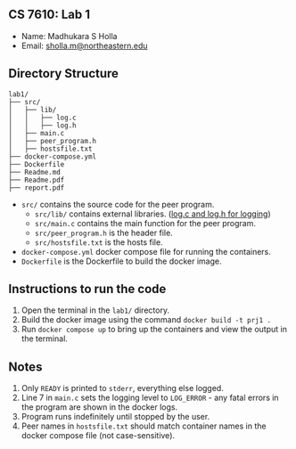 ## CS 7610: Lab 1
- Name: Madhukara S Holla
- Email: sholla.m@northeastern.edu

## Directory Structure
```
lab1/
├── src/
│   ├── lib/
│   │   ├── log.c
│   │   ├── log.h
│   ├── main.c
│   ├── peer_program.h
│   ├── hostsfile.txt
├── docker-compose.yml
├── Dockerfile
├── Readme.md
├── Readme.pdf
├── report.pdf

```
- `src/` contains the source code for the peer program.
    - `src/lib/` contains external libraries. ([log.c and log.h for logging](https://github.com/rxi/log.c))
    - `src/main.c` contains the main function for the peer program.
    - `src/peer_program.h` is the header file.
    - `src/hostsfile.txt` is the hosts file.
- `docker-compose.yml` docker compose file for running the containers.
- `Dockerfile` is the Dockerfile to build the docker image.

## Instructions to run the code
1. Open the terminal in the `lab1/` directory.
2. Build the docker image using the command `docker build -t prj1 .`
2. Run `docker compose up` to bring up the containers and view the output in the terminal.

## Notes
1. Only `READY` is printed to `stderr`, everything else logged.
2. Line 7 in `main.c` sets the logging level to `LOG_ERROR` - any fatal errors in the program are shown in the docker logs.
3. Program runs indefinitely until stopped by the user.
4. Peer names in `hostsfile.txt` should match container names in the docker compose file (not case-sensitive).
